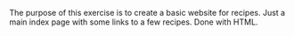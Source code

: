 The purpose of this exercise is to create a basic website for recipes. Just a main index page with some links to a few recipes.
Done with HTML.
